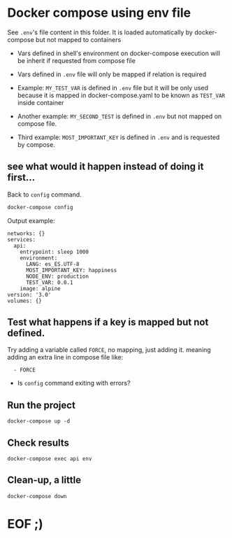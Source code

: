 # Docker compose using env file

See `.env`'s file content in this folder. It is loaded automatically by docker-compose but not mapped to containers

* Vars defined in shell's environment on docker-compose execution will be inherit if requested from compose file
* Vars defined in `.env` file will only be mapped if relation is required

* Example: `MY_TEST_VAR` is defined in `.env` file but it will be only used because it is mapped in docker-compose.yaml to be known as `TEST_VAR` inside container
* Another example: `MY_SECOND_TEST` is defined in `.env` but not mapped on compose file.
* Third example: `MOST_IMPORTANT_KEY` is defined in `.env` and is requested by compose.

## see what would it happen instead of doing it first...

Back to `config` command.
```bash
docker-compose config
``` 

Output example:
```
networks: {}
services:
  api:
    entrypoint: sleep 1000
    environment:
      LANG: es_ES.UTF-8
      MOST_IMPORTANT_KEY: happiness
      NODE_ENV: production
      TEST_VAR: 0.0.1
    image: alpine
version: '3.0'
volumes: {}
```

## Test what happens if a key is mapped but not defined.
Try adding a variable called `FORCE`, no mapping, just adding it.
meaning adding an extra line in compose file like:
```
  - FORCE
```

* Is `config` command exiting with errors?

## Run the project
```
docker-compose up -d
```

## Check results
```
docker-compose exec api env
```

## Clean-up, a little
```
docker-compose down
```

# EOF ;)
